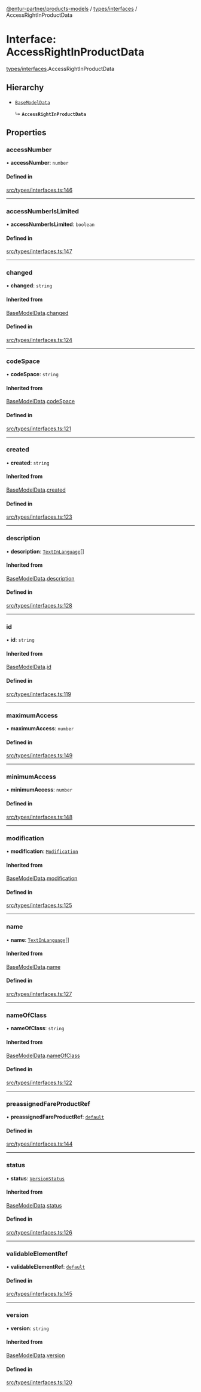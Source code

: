 [@entur-partner/products-models](../README.md) / [types/interfaces](../modules/types_interfaces.md) / AccessRightInProductData

# Interface: AccessRightInProductData

[types/interfaces](../modules/types_interfaces.md).AccessRightInProductData

## Hierarchy

- [`BaseModelData`](types_interfaces.BaseModelData.md)

  ↳ **`AccessRightInProductData`**

## Properties

### accessNumber

• **accessNumber**: `number`

#### Defined in

[src/types/interfaces.ts:146](https://github.com/entur/products-models/blob/main/src/types/interfaces.ts#L146)

___

### accessNumberIsLimited

• **accessNumberIsLimited**: `boolean`

#### Defined in

[src/types/interfaces.ts:147](https://github.com/entur/products-models/blob/main/src/types/interfaces.ts#L147)

___

### changed

• **changed**: `string`

#### Inherited from

[BaseModelData](types_interfaces.BaseModelData.md).[changed](types_interfaces.BaseModelData.md#changed)

#### Defined in

[src/types/interfaces.ts:124](https://github.com/entur/products-models/blob/main/src/types/interfaces.ts#L124)

___

### codeSpace

• **codeSpace**: `string`

#### Inherited from

[BaseModelData](types_interfaces.BaseModelData.md).[codeSpace](types_interfaces.BaseModelData.md#codespace)

#### Defined in

[src/types/interfaces.ts:121](https://github.com/entur/products-models/blob/main/src/types/interfaces.ts#L121)

___

### created

• **created**: `string`

#### Inherited from

[BaseModelData](types_interfaces.BaseModelData.md).[created](types_interfaces.BaseModelData.md#created)

#### Defined in

[src/types/interfaces.ts:123](https://github.com/entur/products-models/blob/main/src/types/interfaces.ts#L123)

___

### description

• **description**: [`TextInLanguage`](../modules/types_types.md#textinlanguage)[]

#### Inherited from

[BaseModelData](types_interfaces.BaseModelData.md).[description](types_interfaces.BaseModelData.md#description)

#### Defined in

[src/types/interfaces.ts:128](https://github.com/entur/products-models/blob/main/src/types/interfaces.ts#L128)

___

### id

• **id**: `string`

#### Inherited from

[BaseModelData](types_interfaces.BaseModelData.md).[id](types_interfaces.BaseModelData.md#id)

#### Defined in

[src/types/interfaces.ts:119](https://github.com/entur/products-models/blob/main/src/types/interfaces.ts#L119)

___

### maximumAccess

• **maximumAccess**: `number`

#### Defined in

[src/types/interfaces.ts:149](https://github.com/entur/products-models/blob/main/src/types/interfaces.ts#L149)

___

### minimumAccess

• **minimumAccess**: `number`

#### Defined in

[src/types/interfaces.ts:148](https://github.com/entur/products-models/blob/main/src/types/interfaces.ts#L148)

___

### modification

• **modification**: [`Modification`](../enums/types_enums.Modification.md)

#### Inherited from

[BaseModelData](types_interfaces.BaseModelData.md).[modification](types_interfaces.BaseModelData.md#modification)

#### Defined in

[src/types/interfaces.ts:125](https://github.com/entur/products-models/blob/main/src/types/interfaces.ts#L125)

___

### name

• **name**: [`TextInLanguage`](../modules/types_types.md#textinlanguage)[]

#### Inherited from

[BaseModelData](types_interfaces.BaseModelData.md).[name](types_interfaces.BaseModelData.md#name)

#### Defined in

[src/types/interfaces.ts:127](https://github.com/entur/products-models/blob/main/src/types/interfaces.ts#L127)

___

### nameOfClass

• **nameOfClass**: `string`

#### Inherited from

[BaseModelData](types_interfaces.BaseModelData.md).[nameOfClass](types_interfaces.BaseModelData.md#nameofclass)

#### Defined in

[src/types/interfaces.ts:122](https://github.com/entur/products-models/blob/main/src/types/interfaces.ts#L122)

___

### preassignedFareProductRef

• **preassignedFareProductRef**: [`default`](../classes/models_Reference.default.md)

#### Defined in

[src/types/interfaces.ts:144](https://github.com/entur/products-models/blob/main/src/types/interfaces.ts#L144)

___

### status

• **status**: [`VersionStatus`](../enums/types_enums.VersionStatus.md)

#### Inherited from

[BaseModelData](types_interfaces.BaseModelData.md).[status](types_interfaces.BaseModelData.md#status)

#### Defined in

[src/types/interfaces.ts:126](https://github.com/entur/products-models/blob/main/src/types/interfaces.ts#L126)

___

### validableElementRef

• **validableElementRef**: [`default`](../classes/models_Reference.default.md)

#### Defined in

[src/types/interfaces.ts:145](https://github.com/entur/products-models/blob/main/src/types/interfaces.ts#L145)

___

### version

• **version**: `string`

#### Inherited from

[BaseModelData](types_interfaces.BaseModelData.md).[version](types_interfaces.BaseModelData.md#version)

#### Defined in

[src/types/interfaces.ts:120](https://github.com/entur/products-models/blob/main/src/types/interfaces.ts#L120)
